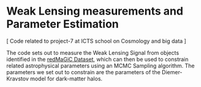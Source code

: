 # Weak Lensing measurements and Parameter Estimation

\[ Code related to project-7 at ICTS school on Cosmology and big data \]

The code sets out to measure the Weak Lensing Signal from objects identified in the [redMaGiC Dataset](https://academic.oup.com/mnras/article/461/2/1431/2608400), which can then be used to constrain related astrophysical parameters using an MCMC Sampling algorithm. The parameters we set out to constrain are the parameters of the Diemer-Kravstov model for dark-matter halos.

